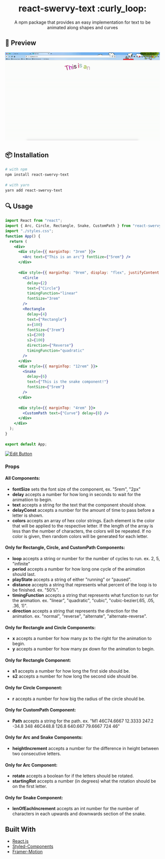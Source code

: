 <h1 align="center"> react-swervy-text :curly_loop: </h1>
<div align="center"> A npm package that provides an easy implementation for text to be animated along shapes and curves </div>

## :see_no_evil: Preview

<img src="gif/react-swervy-text.gif"></img>

## 📦 Installation 

```bash
# with npm
npm install react-swervy-text

# with yarn
yarn add react-swervy-text
```

## :mag: Usage

```jsx
import React from "react";
import { Arc, Circle, Rectangle, Snake, CustomPath } from "react-swervy-text";
import "./styles.css";
function App() {
  return (
    <div>
      <div style={{ marginTop: "3rem" }}>
        <Arc text={"This is an arc"} fontSize={"5rem"} />
      </div>

      <div style={{ marginTop: "9rem", display: "flex", justifyContent: "center" }}>
        <Circle
          delay={2}
          text={"Circle"}
          timingFunction="linear"
          fontSize="3rem"
        />
        <Rectangle
          delay={4}
          text={"Rectangle"}
          x={100}
          fontSize={"3rem"}
          s1={200}
          s2={100}
          direction={"Reverse"}
          timingFunction="quadratic"
        />
      </div>
      <div style={{ marginTop: "12rem" }}>
        <Snake
          delay={6}
          text={"This is the snake component!"}
          fontSize={"5rem"}
        />
      </div>

      <div style={{ marginTop: "4rem" }}>
        <CustomPath text={"Curve"} delay={8} />
      </div>
    </div>
  );
}

export default App;

```
[![Edit Button](https://codesandbox.io/static/img/play-codesandbox.svg)](https://codesandbox.io/s/react-swervy-text-demo-0qk9s)


### Props
#### All Components:
* <div><b>fontSize</b> sets the font size of the component, ex. "5rem", "2px"</div>
* <div><b>delay</b> accepts a number for how long in seconds to wait for the animatiion to begin. </div>
* <div><b>text</b> accepts a string for the text that the component should show.</div>
* <div><b>delayConst</b> accepts a number for the amount of time to pass before a letter is shown.</div>
* <div><b>colors</b> accepts an array of hex color strings. Each element is the color that will be applied to the respective letter. If the length of the array is less than the number of characters, the colors will be repeated. If no color is given, then random colors will be generated for each letter.</div>
#### Only for Rectangle, Circle, and CustomPath Components:
* <div><b>loop</b> accepts a string or number for the number of cycles to run. ex. 2, 5, "infinite" </div>
* <div><b>period</b> accepts a number for how long one cycle of the animation should last. </div>
* <div><b>playState</b> accepts a string of either "running" or "paused".</div>
* <div><b>distance</b> accepts a string that represents what percent of the loop is to be finished. ex. "50%".</div>
* <div><b>timingFunction</b> accepts a string that represents what function to run for the animation. ex. "linear", "quadratic", "cubic", "cubic-bezier(.65, .05, .36, 1)".</div>
* <div><b>direction</b> accepts a string that represents the direction for the animation. ex. "normal", "reverse", "alternate", "alternate-reverse".</div>
#### Only for Rectangle and Circle Components:
* <div><b>x</b> accepts a number for how many px to the right for the animation to begin. </div>
* <div><b>y</b> accepts a number for how many px down for the animation to begin. </div>
#### Only for Rectangle Component:
* <div><b>s1</b> accepts a number for how long the first side should be. </div>
* <div><b>s2</b> accepts a number for how long the second side should be. </div>
#### Only for Circle Component:
* <div><b>r</b> accepts a number for how big the radius of the circle should be. </div>
#### Only for CustomPath Component:
* <div><b>Path</b> accepts a string for the path. ex. "M1 46C74.6667 12.3333 247.2 -34.8 348 46C448.8 126.8 640.667 79.6667 724 46"  </div>
#### Only for Arc and Snake Components:
* <div><b>heightIncrement</b> accepts a number for the difference in height between two consecutive letters. </div>
#### Only for Arc Component:
* <div><b>rotate</b> accepts a boolean for if the letters should be rotated. </div>
* <div><b>startingRot</b> accepts a number (in degrees) what the rotation should be on the first letter. </div>
#### Only for Snake Component:
* <div><b>lenOfEachIncrement</b> accepts an int number for the number of characters in each upwards and downwards section of the snake. </div>

## Built With
* <a href="https://reactjs.org/">React.js</a>
* <a href="https://styled-components.com/">Styled-Components</a>
* <a href="https://www.framer.com/motion/">Framer-Motion</a>
